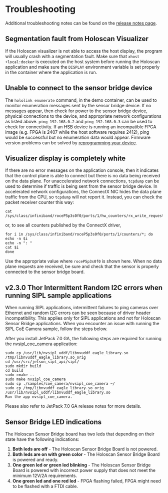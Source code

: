 # Troubleshooting

Additional troubleshooting notes can be found on the
[release notes page](RELEASE_NOTES.md).

## Segmentation fault from Holoscan Visualizer

If the Holoscan visualizer is not able to access the host display, the program will
usually crash with a segmentation fault. Make sure that `xhost +local:docker` is
executed on the host system before running the Holoscan application and make sure the
`DISPLAY` environment variable is set properly in the container where the application is
run.

## Unable to connect to the sensor bridge device

The `hololink enumerate` command, in the demo container, can be used to monitor
enumeration messages sent by the sensor bridge device. If no messages appear, then check
for power to the sensor bridge device, physical connections to the device, and
appropriate network configurations as listed above. `ping 192.168.0.2` and
`ping 192.168.0.3` can be used to check for connectivity. If an HSB device is running an
incompatible FPGA image (e.g. FPGA is 2407 while the host software requires 2412), ping
would be successful but no enumeration data would appear. Firmware version problems can
be solved by [reprogramming your device](sensor_bridge_firmware_setup.md).

## Visualizer display is completely white

If there are no error messages on the application console, then it indicates that the
control plane is able to connect but there is no data being received on the data plane.
For unaccelerated network connections, `tcpdump` can be used to determine if traffic is
being sent from the sensor bridge device. In accelerated network configurations, the
ConnectX NIC hides the data plane traffic from the CPU, so `tcpdump` will not report it.
Instead, you can check the packet receiver counter this way:

```none
cat /sys/class/infiniband/roceP5p3s0f0/ports/1/hw_counters/rx_write_requests
```

or, to see all counters published by the ConnectX driver,

```none
for i in /sys/class/infiniband/roceP5p3s0f0/ports/1/counters/*; do
echo -n $i
echo -n ": "
cat $i
done
```

Use the appropriate value where `roceP5p3s0f0` is shown here. When no data plane
requests are received, be sure and check that the sensor is properly connected to the
sensor bridge board.

## v2.3.0 Thor Intermittent Random I2C errors when running SIPL sample applications

When running SIPL applications, intermittent failures to ping cameras over Ethernet and
random I2C errors can be seen because of driver header incompatibility. This applies
only for SIPL applications and not for Holoscan Sensor Bridge applications. When you
encounter an issue with running the SIPL CoE Camera sample, follow the steps below.

After you install JetPack 7.0 GA, the following steps are required for running the
nvsipl_coe_camera application:

```none
sudo cp /usr/lib/nvsipl_uddf/libnvuddf_eagle_library.so /tmp/libnvuddf_eagle_library.so_orig
cd /usr/src/jetson_sipl_api/sipl/
sudo mkdir build 
cd build
sudo cmake ..
sudo make nvsipl_coe_camera
sudo cp ./samples/coe_camera/nvsipl_coe_camera ~/
sudo cp /tmp/libnvuddf_eagle_library.so_orig /usr/lib/nvsipl_uddf/libnvuddf_eagle_library.so
Run the app nvsipl_coe_camera.
```

Please also refer to JetPack 7.0 GA release notes for more details.

## Sensor Bridge LED indications

The Holoscan Sensor Bridge board has two leds that depending on their state have the
following indications:

1. **Both leds are off** - The Holoscan Sensor Bridge Board is not powered.
1. **Both leds are on with green color** - The Holoscan Sensor Bridge Board is powered
   and ready.
1. **One green led or green led blinking** - The Holoscan Sensor Bridge Board is powered
   with incorrect power supply that does not meet the minimum 12V/2A requirements.
1. **One green led and one red led** - FPGA flashing failed, FPGA might need to be
   flashed with a FTDI cable.
